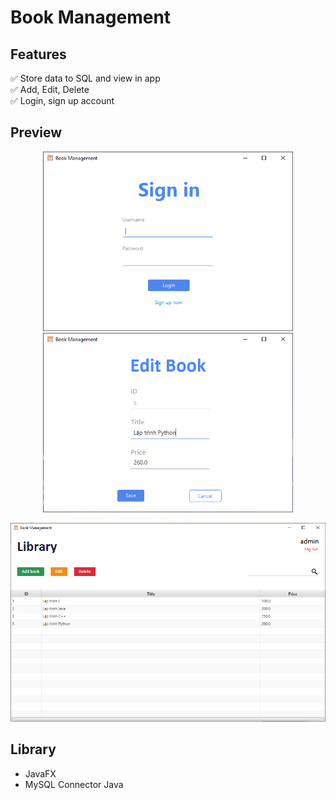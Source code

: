 # Book Management

## Features
✅ Store data to SQL and view in app  
✅ Add, Edit, Delete  
✅ Login, sign up account  


## Preview
<p float="left" align="center">
  <img src="Preview/signin.jpg" width="400" />
  <img src="Preview/edit.jpg" width="400" />
</p>
<p align="center">
  <img src="Preview/main.jpg" width="800" /> 
</p>

## Library
+ JavaFX
+ MySQL Connector Java
